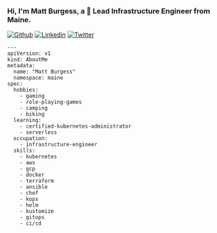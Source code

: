 ### Hi, I'm Matt Burgess, a 🚀 Lead Infrastructure Engineer from Maine.

[![Github](https://img.shields.io/badge/-Github-000?style=flat&logo=Github&logoColor=white)](https://github.com/strangeminds)
[![Linkedin](https://img.shields.io/badge/-LinkedIn-blue?style=flat&logo=Linkedin&logoColor=white)](https://www.linkedin.com/in/burgessmatthew/)
[![Twitter](https://img.shields.io/twitter/url?style=social&url=https%3A%2F%2Ftwitter.com%2Fmattburgess)](https://twitter.com/mattburgess)

```
--- 
apiVersion: v1
kind: AboutMe
metadata: 
  name: "Matt Burgess"
  namespace: maine
spec: 
  hobbies: 
    - gaming
    - role-playing-games
    - camping
    - biking
  learning: 
    - certified-kubernetes-administrator
    - serverless
  occupation: 
    - infrastructure-engineer
  skills: 
    - kubernetes
    - aws
    - gcp
    - docker
    - terraform
    - ansible
    - chef
    - kops
    - helm
    - kustomize
    - gitops
    - ci/cd
```
